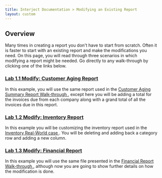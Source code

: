 ```yaml
---
title: Interject Documentation > Modifying an Existing Report
layout: custom
---
```


##  **Overview**

Many times in creating a report you don't have to start from scratch. Often it is faster to start with an existing report and make the modifications you need. On this page, you will read through three scenarios in which modifying a report might be needed.  Go directly to any walk-through by clicking one of the links below. 

###  [ Lab 1.1 Modify: Customer Aging Report ](/wGetStarted/128428927.html)

In this example, you will use the same report used in the [ Customer Aging Summary Report Walk-through ](/wAbout/Customer-Aging_128091294.html) , except here you will be adding a total for the invoices due from each company along with a grand total of all the invoices due in this report. 

###  [ Lab 1.2 Modify: Inventory Report ](/wGetStarted/128429185.html)  

In this example you will be customizing the inventory report used in the [ Inventory Real-World case ](/wAbout/Inventory-Reports_128091499.html) . You will be deleting and adding back a category row and adding a new column. 

###  [ Lab 1.3 Modify: Financial Report ](/wGetStarted/128429053.html)

In this example you will use the same file presented in the [ Financial Report Walk-through  ](/wAbout/Financial-Report_128091561.html) , although now you are going to show further details on how the modification is done. 

  


  

